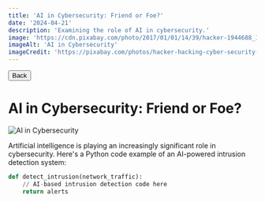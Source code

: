 ```yaml
---
title: 'AI in Cybersecurity: Friend or Foe?'
date: '2024-04-21'
description: 'Examining the role of AI in cybersecurity.'
image: 'https://cdn.pixabay.com/photo/2017/01/01/14/39/hacker-1944688_1280.jpg'
imageAlt: 'AI in Cybersecurity'
imageCredit: 'https://pixabay.com/photos/hacker-hacking-cyber-security-hack-1944688/'
---
```


<html>
    <head>
        <link rel="stylesheet" href="/post.css" />
    </head>
    <button onclick="window.history.back()">Back</button>
</html>

# AI in Cybersecurity: Friend or Foe?

![AI in Cybersecurity](https://cdn.pixabay.com/photo/2017/01/01/14/39/hacker-1944688_1280.jpg)

Artificial intelligence is playing an increasingly significant role in cybersecurity. Here's a Python code example of an AI-powered intrusion detection system:

```python
def detect_intrusion(network_traffic):
    // AI-based intrusion detection code here
    return alerts
